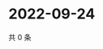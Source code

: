 # 2022-09-24

共 0 条

<!-- BEGIN WEIBO -->
<!-- 最后更新时间 Sat Sep 24 2022 20:34:23 GMT+0800 (China Standard Time) -->

<!-- END WEIBO -->
